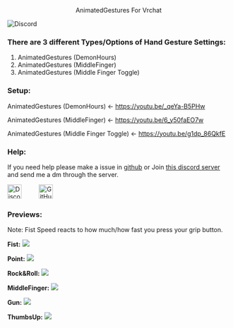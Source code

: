 <p align="center">AnimatedGestures For Vrchat</p>

![Discord](https://discord.c99.nl/widget/theme-3/664193794429943848.png)
### There are 3 different Types/Options of Hand Gesture Settings:
1. AnimatedGestures (DemonHours)
2. AnimatedGestures (MiddleFinger)
3. AnimatedGestures (Middle Finger Toggle)


### Setup:
AnimatedGestures (DemonHours) <- https://youtu.be/_qeYa-B5PHw

AnimatedGestures (MiddleFinger) <- https://youtu.be/6_y50faEO7w

AnimatedGestures (Middle Finger Toggle) <- https://youtu.be/g1dp_86QkfE


### Help:
If you need help please make a issue in [github](https://github.com/bestpie1/AnimatedGestures)
or
Join [this discord server](https://discord.gg/cxjRGb4UZn) and send me a dm through the server.

<p align="left"><a href="https://discord.com/users/664193794429943848" target="_blank"><img alt="Discord" title="Discord" height="32" width="32" src="https://raw.githubusercontent.com/peterthehan/peterthehan/master/assets/discord.svg"></a>&nbsp;&nbsp;&nbsp;&nbsp;&nbsp;&nbsp;&nbsp;&nbsp;&nbsp;
<a href="https://github.com/bestpie1" target="_blank"><img alt="GitHub" title="GitHub" height="32" width="32" src="https://raw.githubusercontent.com/peterthehan/peterthehan/master/assets/github.svg"></a></p>

### Previews:
Note: Fist Speed reacts to how much/how fast you press your grip button.

**Fist:**
![](https://i.gyazo.com/cc7743fa62091198e675c963dc5ba728.gif)

**Point:**
![](https://i.gyazo.com/2ba5bb90060c8a6d2a4340b83800ba66.gif)

**Rock&Roll:**
![](https://i.gyazo.com/928bfb3c3d2b63c62d48c914f223da4d.gif)

**MiddleFinger:**
![](https://i.gyazo.com/3c1996267990e9b1069e9253eeddcade.gif)

**Gun:**
![](https://i.gyazo.com/e99163d2c1cced44957ba8034fe66ede.gif)

**ThumbsUp:**
![](https://i.gyazo.com/ef88793eaadeb2863587e4799f8aa42a.gif)
